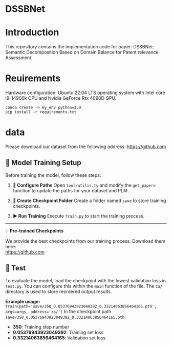 # DSSBNet
# Introduction

This repository contains the implementation code for paper:
DSSBNet: Semantic Decomposition Based on Domain Balance for Patent relevance Assessment.

# Reuirements
Hardware configuration: Ubuntu 22.04 LTS operating system with Intel core i9-14900k CPU and Nvidia GeForce Rtx 4090D GPU.

```
conda create -n my_env python=3.9
pip install -r requirements.txt
```
# data
Please download our dataset from the following address: <https://github.com>

## 🚀 Model Training Setup

Before training the model, follow these steps:

1.  **📁 Configure Paths**
    Open `tool/utilis.ty` and modify the `get_papere` function to update the paths for your dataset and PLM.

2.  **📂 Create Checkpoint Folder**
    Create a folder named `save` to store training checkpoints.

3.  **▶️ Run Training**
    Execute `train.py` to start the training process.

---

💡 **Pre-trained Checkpoints**

We provide the best checkpoints from our training process. Download them here:  
<https://github.com>

## 🧪 Test

To evaluate the model, load the checkpoint with the lowest validation loss in `test.py`. You can configure this within the `main` function of the file. The `za/` directory is used to store reordered output results.

**Example usage:**
```train(path='save/350_0.05376943923049392_0.33214063856464165.pth', args=args, address='za/')```
In the checkpoint path `save/350_0.05376943923049392_0.33214063856464165.pth`:
- **350**: Training step number
- **0.05376943923049392**: Training set loss
- **0.33214063856464165**: Validation set loss









